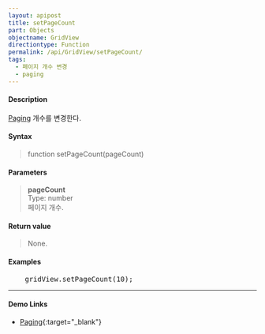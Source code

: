 ```yaml
---
layout: apipost
title: setPageCount
part: Objects
objectname: GridView
directiontype: Function
permalink: /api/GridView/setPageCount/
tags: 
  - 페이지 개수 변경
  - paging
---
```



#### Description

 [Paging](/api/features/Paging/) 개수를 변경한다.

#### Syntax

> function setPageCount(pageCount)

#### Parameters

> **pageCount**  
> Type: number  
> 페이지 개수.

#### Return value

> None.

#### Examples 

<pre class="prettyprint">
    gridView.setPageCount(10);
</pre>

---

#### Demo Links

* [Paging](http://demo.realgrid.com/Paging/paging1){:target="_blank"}